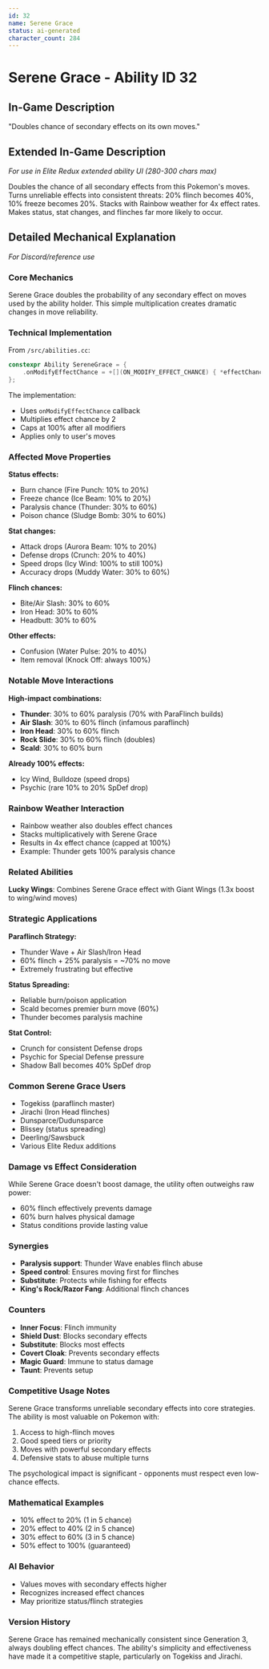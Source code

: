 ```yaml
---
id: 32
name: Serene Grace
status: ai-generated
character_count: 284
---
```


# Serene Grace - Ability ID 32

## In-Game Description
"Doubles chance of secondary effects on its own moves."

## Extended In-Game Description
*For use in Elite Redux extended ability UI (280-300 chars max)*

Doubles the chance of all secondary effects from this Pokemon's moves. Turns unreliable effects into consistent threats: 20% flinch becomes 40%, 10% freeze becomes 20%. Stacks with Rainbow weather for 4x effect rates. Makes status, stat changes, and flinches far more likely to occur.

## Detailed Mechanical Explanation
*For Discord/reference use*

### Core Mechanics
Serene Grace doubles the probability of any secondary effect on moves used by the ability holder. This simple multiplication creates dramatic changes in move reliability.

### Technical Implementation
From `/src/abilities.cc`:
```cpp
constexpr Ability SereneGrace = {
    .onModifyEffectChance = +[](ON_MODIFY_EFFECT_CHANCE) { *effectChance *= 2; },
};
```

The implementation:
- Uses `onModifyEffectChance` callback
- Multiplies effect chance by 2
- Caps at 100% after all modifiers
- Applies only to user's moves

### Affected Move Properties

**Status effects:**
- Burn chance (Fire Punch: 10% to 20%)
- Freeze chance (Ice Beam: 10% to 20%) 
- Paralysis chance (Thunder: 30% to 60%)
- Poison chance (Sludge Bomb: 30% to 60%)

**Stat changes:**
- Attack drops (Aurora Beam: 10% to 20%)
- Defense drops (Crunch: 20% to 40%)
- Speed drops (Icy Wind: 100% to still 100%)
- Accuracy drops (Muddy Water: 30% to 60%)

**Flinch chances:**
- Bite/Air Slash: 30% to 60%
- Iron Head: 30% to 60%
- Headbutt: 30% to 60%

**Other effects:**
- Confusion (Water Pulse: 20% to 40%)
- Item removal (Knock Off: always 100%)

### Notable Move Interactions

**High-impact combinations:**
- **Thunder**: 30% to 60% paralysis (70% with ParaFlinch builds)
- **Air Slash**: 30% to 60% flinch (infamous paraflinch)
- **Iron Head**: 30% to 60% flinch
- **Rock Slide**: 30% to 60% flinch (doubles)
- **Scald**: 30% to 60% burn

**Already 100% effects:**
- Icy Wind, Bulldoze (speed drops)
- Psychic (rare 10% to 20% SpDef drop)

### Rainbow Weather Interaction
- Rainbow weather also doubles effect chances
- Stacks multiplicatively with Serene Grace
- Results in 4x effect chance (capped at 100%)
- Example: Thunder gets 100% paralysis chance

### Related Abilities
**Lucky Wings**: Combines Serene Grace effect with Giant Wings (1.3x boost to wing/wind moves)

### Strategic Applications

**Paraflinch Strategy:**
- Thunder Wave + Air Slash/Iron Head
- 60% flinch + 25% paralysis = ~70% no move
- Extremely frustrating but effective

**Status Spreading:**
- Reliable burn/poison application
- Scald becomes premier burn move (60%)
- Thunder becomes paralysis machine

**Stat Control:**
- Crunch for consistent Defense drops
- Psychic for Special Defense pressure
- Shadow Ball becomes 40% SpDef drop

### Common Serene Grace Users
- Togekiss (paraflinch master)
- Jirachi (Iron Head flinches)
- Dunsparce/Dudunsparce
- Blissey (status spreading)
- Deerling/Sawsbuck
- Various Elite Redux additions

### Damage vs Effect Consideration
While Serene Grace doesn't boost damage, the utility often outweighs raw power:
- 60% flinch effectively prevents damage
- 60% burn halves physical damage
- Status conditions provide lasting value

### Synergies
- **Paralysis support**: Thunder Wave enables flinch abuse
- **Speed control**: Ensures moving first for flinches  
- **Substitute**: Protects while fishing for effects
- **King's Rock/Razor Fang**: Additional flinch chances

### Counters
- **Inner Focus**: Flinch immunity
- **Shield Dust**: Blocks secondary effects
- **Substitute**: Blocks most effects
- **Covert Cloak**: Prevents secondary effects
- **Magic Guard**: Immune to status damage
- **Taunt**: Prevents setup

### Competitive Usage Notes
Serene Grace transforms unreliable secondary effects into core strategies. The ability is most valuable on Pokemon with:
1. Access to high-flinch moves
2. Good speed tiers or priority
3. Moves with powerful secondary effects
4. Defensive stats to abuse multiple turns

The psychological impact is significant - opponents must respect even low-chance effects.

### Mathematical Examples
- 10% effect to 20% (1 in 5 chance)
- 20% effect to 40% (2 in 5 chance)
- 30% effect to 60% (3 in 5 chance)
- 50% effect to 100% (guaranteed)

### AI Behavior
- Values moves with secondary effects higher
- Recognizes increased effect chances
- May prioritize status/flinch strategies

### Version History
Serene Grace has remained mechanically consistent since Generation 3, always doubling effect chances. The ability's simplicity and effectiveness have made it a competitive staple, particularly on Togekiss and Jirachi.